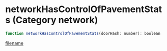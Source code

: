 # networkHasControlOfPavementStats (Category network)

```js
function networkHasControlOfPavementStats(doorHash: number): boolean
```

[filename](networkHasControlOfPavementStats_m.md ':include')